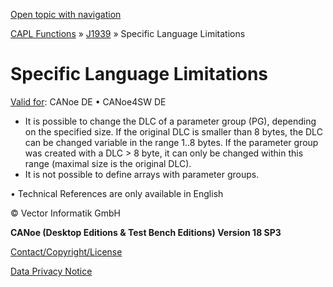[Open topic with navigation](../../../../CANoeDEFamily.htm#Topics/CAPLFunctions/J1939/CAPLfunctionsJ1939Limitations.md)

[CAPL Functions](../CAPLfunctions.md) » [J1939](CAPLfunctionsJ1939StartPage.md) » Specific Language Limitations

# Specific Language Limitations

[Valid for](../../Shared/FeatureAvailability.md):  CANoe DE • CANoe4SW DE

- It is possible to change the DLC of a parameter group (PG), depending on the specified size. If the original DLC is smaller than 8 bytes, the DLC can be changed variable in the range 1..8 bytes. If the parameter group was created with a DLC > 8 byte, it can only be changed within this range (maximal size is the original DLC).
- It is not possible to define arrays with parameter groups.

•  Technical References are only available in English

© Vector Informatik GmbH

**CANoe (Desktop Editions & Test Bench Editions) Version 18 SP3**

[Contact/Copyright/License](../../Shared/ContactCopyrightLicense.md)

[Data Privacy Notice](https://www.vector.com/int/en/company/get-info/privacy-policy/)
